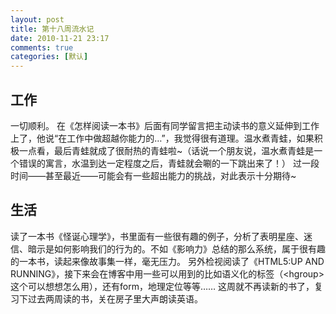 ```yaml
---
layout: post
title: 第十八周流水记
date: 2010-11-21 23:17
comments: true
categories: [默认]
---
```

<h2>工作</h2>
一切顺利。
在《怎样阅读一本书》后面有同学留言把主动读书的意义延伸到工作上了，他说“在工作中做超越你能力的…”，我觉得很有道理。温水煮青蛙，如果积极一点看，最后青蛙就成了很耐热的青蛙啦~（话说一个朋友说，温水煮青蛙是一个错误的寓言，水温到达一定程度之后，青蛙就会唰的一下跳出来了！）
过一段时间——甚至最近——可能会有一些超出能力的挑战，对此表示十分期待~
<h2>生活</h2>
读了一本书《怪诞心理学》，书里面有一些很有趣的例子，分析了表明星座、迷信、暗示是如何影响我们的行为的。不如《影响力》总结的那么系统，属于很有趣的一本书，读起来像故事集一样，毫无压力。
另外检视阅读了《HTML5:UP AND RUNNING》，接下来会在博客中用一些可以用到的比如语义化的标签（&lt;hgroup&gt;这个可以想想怎么用），还有form，地理定位等等……
这周就不再读新的书了，复习下过去两周读的书，关在房子里大声朗读英语。

